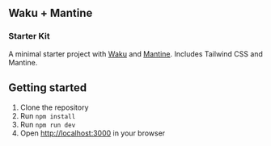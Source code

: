 ## Waku + Mantine
### Starter Kit


A minimal starter project with [Waku](https://waku.gg/) and [Mantine](https://mantine.dev/). Includes Tailwind CSS and Mantine.


## Getting started

1. Clone the repository
2. Run `npm install`
3. Run `npm run dev`
4. Open [http://localhost:3000](http://localhost:3000) in your browser
